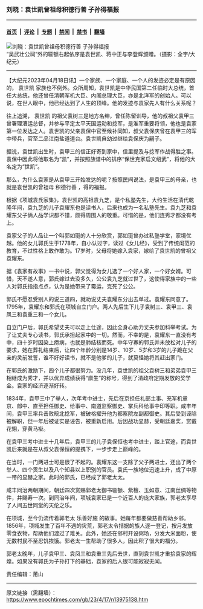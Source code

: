 ### 刘晓：袁世凯曾祖母积德行善 子孙得福报

---

#### [首页](../../../..?n13975138) &nbsp;|&nbsp; [评论](../../../../../epoch-comment?n13975138) &nbsp;|&nbsp; [专题](../../../../../epoch-special?n13975138) &nbsp;|&nbsp; [禁闻](../../../../../epoch-news?n13975138) &nbsp;|&nbsp; [禁书](../../../../../books?n13975138) &nbsp;|&nbsp; [翻墙](https://github.com/gfw-breaker/nogfw/blob/master/README.md?n13975138)


<div><img alt="刘晓：袁世凯曾祖母积德行善 子孙得福报" class="attachment-djy_600_400 size-djy_600_400 wp-post-image" src="https://i.epochtimes.com/assets/uploads/2010/07/1007020318521873-600x400.jpg"/>
<div class="caption">
 “吴武壮公祠”外的匾额右起依序是袁世凯、蒋中正与李登辉颁赠。（摄影：全宇/大纪元）
</div></div><hr/><div class="post_content" id="artbody" itemprop="articleBody">
 <!-- article content begin -->
 <p>
  【大纪元2023年04月18日讯】一个家族、一个家庭、一个人的发迹必定是有原因的，
  <ok href="https://www.epochtimes.com/gb/tag/%E8%A2%81%E4%B8%96%E5%87%AF.html">
   袁世凯
  </ok>
  家族也不例外。众所周知，袁世凯是中华民国第二任临时大总统，首任大总统，他还曾任清朝军机大臣、内阁总理大臣，亦是北洋军的创始人。可以说，在世人眼中，他已经达到了人生的顶峰。他的发迹与袁家先人有什么关系呢？
 </p>
 <p>
  往上追溯，
  <ok href="https://www.epochtimes.com/gb/tag/%E8%A2%81%E4%B8%96%E5%87%AF.html">
   袁世凯
  </ok>
  的祖父袁树三是地方名绅，曾任陈留训导，他的叔祖父袁甲三曾署理漕运总督，并参与平定太平天国运动和捻军，是淮军重要将领，他也是袁家第一位发达之人。袁世凯的父亲袁保中官至候补同知，叔父袁保庆曾在袁甲三的军中带兵，官至二品江南盐道道台。袁世凯自幼过继给袁保庆为嗣子。
 </p>
 <p>
  据说，袁世凯出生时，袁甲三的信正好寄到家中，信里提及与捻军作战得胜之事。袁保中因此将他取名为“凯”，并按照族谱中的排序“保世克家启文绍武”，将他的大名定为“世凯”。
 </p>
 <p>
  那么，为什么袁家是从袁甲三开始发达的呢？按照民间说法，是袁甲三的母亲，也就是袁世凯的曾祖母
  <ok href="https://www.epochtimes.com/gb/tag/%E7%A7%AF%E5%BE%B7%E8%A1%8C%E5%96%84.html">
   积德行善
  </ok>
  ，得的福报。
 </p>
 <p>
  根据《项城袁氏家集》，袁世凯的高祖袁九芝，是个私塾先生，大约生活在清代乾隆年间，袁九芝的儿子袁耀东也是读书人，后来也成为一名私塾先生。袁九芝和袁耀东父子俩人品学识都不错，颇得周围人的敬重。可惜的是，他们连秀才都没有考上。
 </p>
 <p>
  袁家父子的人品让一个叫郭如珽的人十分欣赏，郭如珽曾办过私塾学堂，家境优越。他的女儿郭氏生于1778年，自小认过字，读过《女儿经》，受到了传统闺范的教育，不过性格上敢作敢为。17岁时，父母将她嫁入袁家，嫁给了袁世凯的曾祖父袁耀东。
 </p>
 <p>
  据《袁家有故事》一书中说，郭父觉得为女儿选了一个好人家，一个好女婿。可惜，天不遂人意，郭氏嫁过去没多久，公公袁九芝就过世了，这使得家族中的一些人对郭氏指指点点，认为是她带来了霉运，克死了公公。
 </p>
 <p>
  郭氏不愿忍受别人的说三道四，就劝说丈夫袁耀东分出去单过。袁耀东同意了。1795年，袁耀东和郭氏在项城自立门户。两人先后生下儿子袁树三、袁甲三、袁凤三和袁重三和一个女儿。
 </p>
 <p>
  自立门户后，郭氏希望丈夫可以走上仕途，因此全身心助力丈夫参加科举考试。为了让丈夫专心读书，郭氏承担起家中的一切。然而，不幸的是，袁耀东一直没有考中，四十岁时因染上痨病，也就是肺结核而死。中年守寡的郭氏并未放松对儿子的要求，她在葬礼结束后，让四个年龄分别是14岁、10岁、5岁和3岁的儿子跪在父亲的灵前发誓，谁不好好读书，就不是他爹的儿子，就莫怪她将其赶出家门。
 </p>
 <p>
  在郭氏的激励下，四个儿子都很努力。没几年，袁世凯的祖父袁树三和弟弟袁甲三相继成为秀才，并以优异成绩获得“廪生”的称号，得到了清政府定期发放的奖学金。袁家的经济逐渐好转。
 </p>
 <p>
  1834年，袁甲三中了举人，次年考中进士，先后在京担任礼部主事、充军机章京、郎中、直至担任御史、给事中、南道监察御史、掌兵科给事中印等职。咸丰年间，袁甲三率兵击败皖北捻军，被破格擢升他为都察院左副都御史。其后受到诬陷被解职，但一年后被证实是诬告，被重新启用。后因战功显赫，受朝廷嘉奖，赏戴花翎，穿黄马褂。
 </p>
 <p>
  在袁甲三考中进士十几年后，袁甲三的儿子袁保恒也考中进士，踏上官途，而袁世凯后来就是在从叔父袁保恒的提携下，一步步走上巅峰的。
 </p>
 <p>
  在当时，一门两进士可是很了不起的。袁耀东这一支除了父子两进士，还出了两个举人、四个贡生以及八个知县以上职别的官员。袁氏一族地位迅速上升，成了中原一带的显赫之家。此时的郭氏，已经成了郭老太太。
 </p>
 <p>
  咸丰同治两朝期间，朝廷四次赏赐郭老太御书匾额、紫檀、玉如意、江南丝绸等物件，并赐寿一次。到同治年间，项城袁家已是一个近百人的庞大家族，郭老太享尽了人间五世同堂的天伦之乐。
 </p>
 <p>
  在项城，至今仍流传着郭老太
  <ok href="https://www.epochtimes.com/gb/tag/%E4%B9%90%E5%96%84%E5%A5%BD%E6%96%BD.html">
   乐善好施
  </ok>
  的故事。她每年都要做慈善帮助乡邻。1856年，项城发生了百年不遇的灾荒，郭老太令拮据的族人逐一登记，按月发放零食衣物，帮助他们渡过了难关。此外，她还在邻村开设粥场，分发大米面粉，使无数村民不至忍饥挨饿。郭老太一生帮助了很多人，因此积了很大的福分。
 </p>
 <p>
  郭老太晚年，儿子袁甲三、袁凤三和袁重三先后去世，直到袁世凯才重拾袁家的辉煌。如果没有郭氏为子孙打下的基础，袁家的后人很可能寂寂无闻。
 </p>
 <p>
  责任编辑：莆山
 </p>
 <!-- article content end -->
 <div id="below_article_ad">
 </div>
</div>


---

原文链接（需翻墙）：https://www.epochtimes.com/gb/23/4/17/n13975138.htm